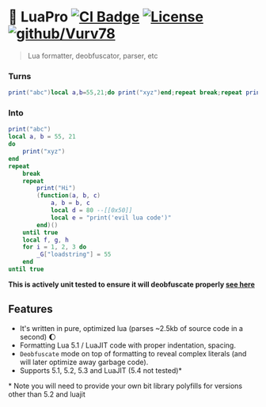 # 🧐 LuaPro [![CI Badge](https://github.com/Vurv78/LuaPro/actions/workflows/test.yml/badge.svg)](https://github.com/Vurv78/LuaPro/actions) [![License](https://img.shields.io/github/license/Vurv78/LuaPro?color=red&include_prereleases)](https://github.com/Vurv78/LuaPro/blob/master/LICENSE) [![github/Vurv78](https://img.shields.io/discord/824727565948157963?label=Discord&logo=discord&logoColor=ffffff&labelColor=7289DA&color=2c2f33)](https://discord.gg/yXKMt2XUXm)
> Lua formatter, deobfuscator, parser, etc

### Turns
```lua
print("abc")local a,b=55,21;do print("xyz")end;repeat break;repeat print("Hi")(function(a,b,c)a,b=b,c;local d=0x50;local e="\x70\x72\x69\x6e\x74\x28\x27\x65\x76\x69\x6c\x20\x6c\x75\x61\x20\x63\x6f\x64\x65\x27\x29"end)()until true;local f,g,h;for i=1,2,3 do _G["\x6c\x6f\x61\x64\x73\x74\x72\x69\x6e\x67"]=55 end until true
```

### Into
```lua
print("abc")
local a, b = 55, 21
do
	print("xyz")
end
repeat
	break
	repeat
		print("Hi")
		(function(a, b, c)
			a, b = b, c
			local d = 80 --[[0x50]]
			local e = "print('evil lua code')"
		end)()
	until true
	local f, g, h
	for i = 1, 2, 3 do
		_G["loadstring"] = 55
	end
until true
```
__This is actively unit tested to ensure it will deobfuscate properly [see here](test/cases/readme.lua)__

## Features
* It's written in pure, optimized lua (parses ~2.5kb of source code in a second) 🌔
* Formatting Lua 5.1 / LuaJIT code with proper indentation, spacing.
* `Deobfuscate` mode on top of formatting to reveal complex literals (and will later optimize away garbage code).
* Supports 5.1, 5.2, 5.3 and LuaJIT (5.4 not tested)*

\* Note you will need to provide your own bit library polyfills for versions other than 5.2 and luajit
